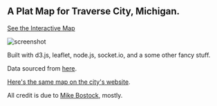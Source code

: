## A Plat Map for Traverse City, Michigan.

[See the Interactive Map](http://tcplatmap.herokuapp.com/)

![screenshot](https://dl.dropboxusercontent.com/s/6whnm8notfqxi40/Screenshot%202015-02-20%2018.28.13.png)

Built with d3.js, leaflet, node.js, socket.io, and a some other fancy stuff.

Data sourced from [here](http://arcserver.tclp.org/arcgis/rest/services/City/CityParcelViewer/MapServer). 

[Here's the same map on the city's website](http://www.arcgis.com/apps/Solutions/s2.html?appid=14032e6f603e46e6b398ec316646f8b2).



All credit is due to [Mike Bostock](http://bl.ocks.org/mbostock), mostly.
